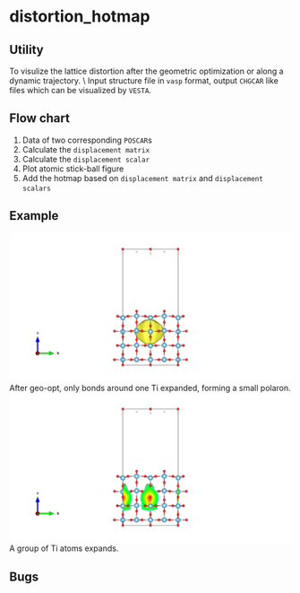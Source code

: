 # distortion_hotmap
## Utility
To visulize the lattice distortion after the geometric optimization or along a dynamic trajectory. \\
Input structure file in `vasp` format, output `CHGCAR` like files which can be visualized by `VESTA`.

## Flow chart
1. Data of two corresponding `POSCAR`s
2. Calculate the `displacement matrix`
3. Calculate the `displacement scalar`
4. Plot atomic stick-ball figure
5. Add the hotmap based on `displacement matrix` and `displacement scalars`

## Example
![local distortion](local.jpg)
After geo-opt, only bonds around one Ti expanded, forming a small polaron.
![delocal distortion](delocal.jpg)
A group of Ti atoms expands.

## Bugs
